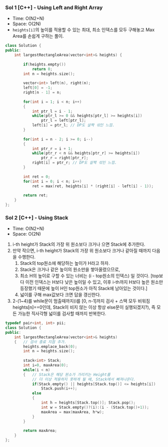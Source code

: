 ### Sol 1 [C++] - Using Left and Right Array

- Time: O(N2+N) 
- Space: O(2N)
- `heights[i]`의 높이를 적용할 수 있는 최대, 최소 인덱스를 모두 구해놓고
  Max Area를 손쉽게 구하는 풀이.

```cpp
class Solution { 
public: 
    int largestRectangleArea(vector<int>& heights) { 
         
        if(heights.empty())  
            return 0; 
        int n = heights.size(); 
         
        vector<int> left(n), right(n); 
        left[0] = -1; 
        right[n - 1] = n; 
         
        for(int i = 1; i < n; i++) 
        { 
            int ptr_l = i - 1; 
            while(ptr_l >= 0 && heights[ptr_l] >= heights[i]) 
                ptr_l = left[ptr_l]; 
            left[i] = ptr_l; // DP도 살짝 섞인 느낌. 
        } 
         
        for(int i = n - 2; i >= 0; i--)  
        { 
            int ptr_r = i + 1; 
            while(ptr_r < n && heights[ptr_r] >= heights[i]) 
                ptr_r = right[ptr_r]; 
            right[i] = ptr_r; // DP도 살짝 섞인 느낌. 
        } 
         
        int ret = 0; 
        for(int i = 0; i < n; i++) 
            ret = max(ret, heights[i] * (right[i] - left[i] - 1)); 
         
        return ret; 
    } 
};
```

### Sol 2 [C++] - Using Stack

- Time: O(N2+N) 
- Space: O(2N)
1. i-th height가 Stack의 가장 위 원소보다 크거나 으면 Stack에 추가한다.
2. 만약 작으면, i-th height가 Stack의 가장 위 원소보다 크거나 같아질 때까지 다음을 수행한다.
	1. Stack의 top원소에 해당하는 높이가 H라고 하자.
	2. Stack은 크거나 같은 높이의 원소만을 쌓아올렸으므로,
	3. 최소 H의 높이로 구할 수 있는 너비는 (i - top원소의 인덱스) 일 것이다.
	   [top보다 이전 인덱스는 H보다 낮은 높이일 수 있고, 이후 i-th까지 H보다 높은 원소만 등장했기 때문에 높이 H인 top원소가 아직 Stack에 남아있는 것이다.]
	4. 넓이를 구해 max값보다 크면 답을 갱신한다.
3. 2-(1~4)를 while문이 멈출때까지(i를 [0, n-1]까지 검사 + 스택 모두 비워짐 heights[n]==0인데, Stack이 비지 않는 이상 항상 else문이 실행되겠지?), 즉 모든 가능한 직사각형 넓이를 검사할 때까지 반복한다.

```cpp
typedef pair<int, int> pii; 
class Solution { 
public: 
    int largestRectangleArea(vector<int>& heights)  
    {   // 검사 종료 지점 추가. 
        heights.emplace_back(0); 
        int n = heights.size(); 
         
        stack<int> Stack; 
        int i=0, maxArea(0); 
        while(i < n) 
        {   // Stack은 해당 원소가 가리키는 Height를  
            // 더 이상 적용하지 못하게 될 때, Stack에서 빠져나온다. 
            if(Stack.empty() || heights[Stack.top()] <= heights[i]) 
                Stack.push(i++); 
            else 
            {    
                int h = heights[Stack.top()]; Stack.pop(); 
                int w = Stack.empty()?(i):(i - (Stack.top()+1)); 
                maxArea = max(maxArea, h*w); 
            } 
        } 
         
        return maxArea; 
    } 
};
```